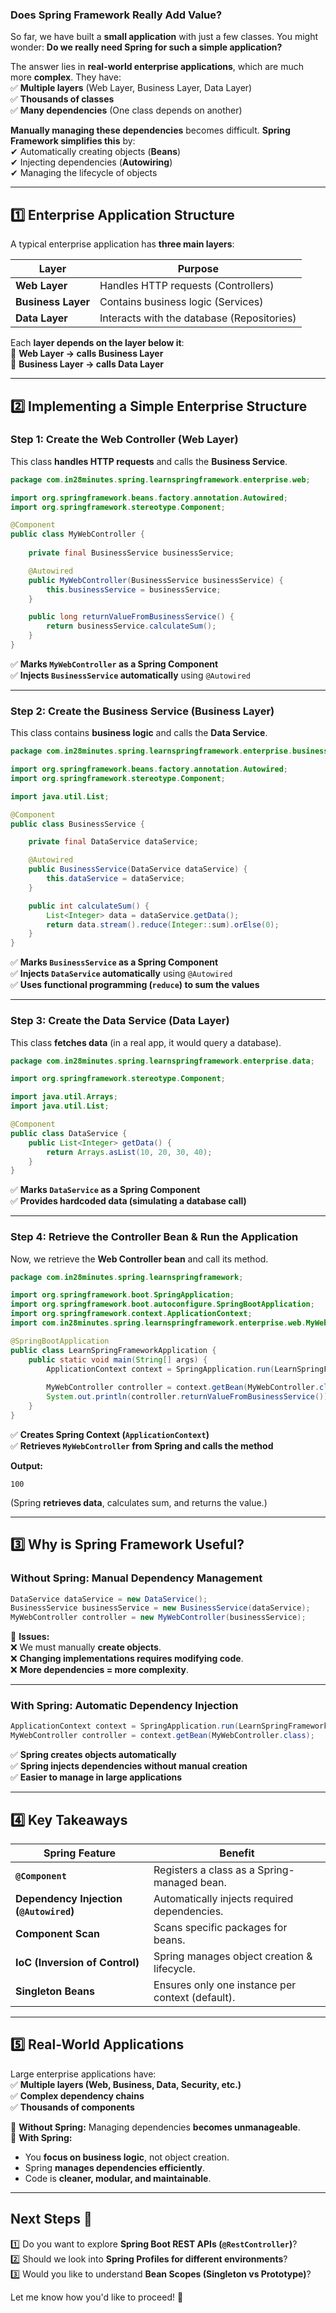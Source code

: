 ### **Does Spring Framework Really Add Value?**  

So far, we have built a **small application** with just a few classes. You might wonder: **Do we really need Spring for such a simple application?**  

The answer lies in **real-world enterprise applications**, which are much more **complex**. They have:  
✅ **Multiple layers** (Web Layer, Business Layer, Data Layer)  
✅ **Thousands of classes**  
✅ **Many dependencies** (One class depends on another)  

**Manually managing these dependencies** becomes difficult. **Spring Framework simplifies this** by:  
✔ Automatically creating objects (**Beans**)  
✔ Injecting dependencies (**Autowiring**)  
✔ Managing the lifecycle of objects  

---

## **1️⃣ Enterprise Application Structure**
A typical enterprise application has **three main layers**:

| **Layer**      | **Purpose** |
|---------------|-------------|
| **Web Layer**  | Handles HTTP requests (Controllers) |
| **Business Layer** | Contains business logic (Services) |
| **Data Layer** | Interacts with the database (Repositories) |

Each **layer depends on the layer below it**:  
🔹 **Web Layer → calls Business Layer**  
🔹 **Business Layer → calls Data Layer**  

---

## **2️⃣ Implementing a Simple Enterprise Structure**
### **Step 1: Create the Web Controller (Web Layer)**
This class **handles HTTP requests** and calls the **Business Service**.

```java
package com.in28minutes.spring.learnspringframework.enterprise.web;

import org.springframework.beans.factory.annotation.Autowired;
import org.springframework.stereotype.Component;

@Component
public class MyWebController {
    
    private final BusinessService businessService;

    @Autowired
    public MyWebController(BusinessService businessService) {
        this.businessService = businessService;
    }

    public long returnValueFromBusinessService() {
        return businessService.calculateSum();
    }
}
```
✅ **Marks `MyWebController` as a Spring Component**  
✅ **Injects `BusinessService` automatically** using `@Autowired`  

---

### **Step 2: Create the Business Service (Business Layer)**
This class contains **business logic** and calls the **Data Service**.

```java
package com.in28minutes.spring.learnspringframework.enterprise.business;

import org.springframework.beans.factory.annotation.Autowired;
import org.springframework.stereotype.Component;

import java.util.List;

@Component
public class BusinessService {

    private final DataService dataService;

    @Autowired
    public BusinessService(DataService dataService) {
        this.dataService = dataService;
    }

    public int calculateSum() {
        List<Integer> data = dataService.getData();
        return data.stream().reduce(Integer::sum).orElse(0);
    }
}
```
✅ **Marks `BusinessService` as a Spring Component**  
✅ **Injects `DataService` automatically** using `@Autowired`  
✅ **Uses functional programming (`reduce`) to sum the values**  

---

### **Step 3: Create the Data Service (Data Layer)**
This class **fetches data** (in a real app, it would query a database).

```java
package com.in28minutes.spring.learnspringframework.enterprise.data;

import org.springframework.stereotype.Component;

import java.util.Arrays;
import java.util.List;

@Component
public class DataService {
    public List<Integer> getData() {
        return Arrays.asList(10, 20, 30, 40);
    }
}
```
✅ **Marks `DataService` as a Spring Component**  
✅ **Provides hardcoded data (simulating a database call)**  

---

### **Step 4: Retrieve the Controller Bean & Run the Application**
Now, we retrieve the **Web Controller bean** and call its method.

```java
package com.in28minutes.spring.learnspringframework;

import org.springframework.boot.SpringApplication;
import org.springframework.boot.autoconfigure.SpringBootApplication;
import org.springframework.context.ApplicationContext;
import com.in28minutes.spring.learnspringframework.enterprise.web.MyWebController;

@SpringBootApplication
public class LearnSpringFrameworkApplication {
    public static void main(String[] args) {
        ApplicationContext context = SpringApplication.run(LearnSpringFrameworkApplication.class, args);
        
        MyWebController controller = context.getBean(MyWebController.class);
        System.out.println(controller.returnValueFromBusinessService()); // Should print 100
    }
}
```
✅ **Creates Spring Context (`ApplicationContext`)**  
✅ **Retrieves `MyWebController` from Spring and calls the method**  

**Output:**
```
100
```
(Spring **retrieves data**, calculates sum, and returns the value.)

---

## **3️⃣ Why is Spring Framework Useful?**
### **Without Spring: Manual Dependency Management**
```java
DataService dataService = new DataService();
BusinessService businessService = new BusinessService(dataService);
MyWebController controller = new MyWebController(businessService);
```
🔴 **Issues:**  
❌ We must manually **create objects**.  
❌ **Changing implementations requires modifying code**.  
❌ **More dependencies = more complexity**.  

---

### **With Spring: Automatic Dependency Injection**
```java
ApplicationContext context = SpringApplication.run(LearnSpringFrameworkApplication.class, args);
MyWebController controller = context.getBean(MyWebController.class);
```
✅ **Spring creates objects automatically**  
✅ **Spring injects dependencies without manual creation**  
✅ **Easier to manage in large applications**  

---

## **4️⃣ Key Takeaways**
| **Spring Feature** | **Benefit** |
|------------------|------------|
| **`@Component`** | Registers a class as a Spring-managed bean. |
| **Dependency Injection (`@Autowired`)** | Automatically injects required dependencies. |
| **Component Scan** | Scans specific packages for beans. |
| **IoC (Inversion of Control)** | Spring manages object creation & lifecycle. |
| **Singleton Beans** | Ensures only one instance per context (default). |

---

## **5️⃣ Real-World Applications**
Large enterprise applications have:  
✅ **Multiple layers (Web, Business, Data, Security, etc.)**  
✅ **Complex dependency chains**  
✅ **Thousands of components**  

🔹 **Without Spring:** Managing dependencies **becomes unmanageable**.  
🔹 **With Spring:**  
   - You **focus on business logic**, not object creation.  
   - Spring **manages dependencies efficiently**.  
   - Code is **cleaner, modular, and maintainable**.  

---

## **Next Steps 🚀**
1️⃣ Do you want to explore **Spring Boot REST APIs (`@RestController`)**?  
2️⃣ Should we look into **Spring Profiles for different environments**?  
3️⃣ Would you like to understand **Bean Scopes (Singleton vs Prototype)**?  

Let me know how you'd like to proceed! 🚀